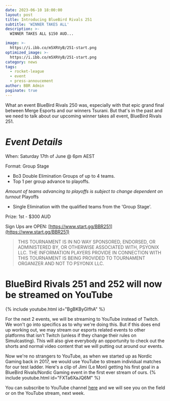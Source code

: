 ```yaml
---
date: 2023-06-10 18:00:00
layout: post
title: Introducing BlueBird Rivals 251
subtitle: 'WINNER TAKES ALL'
description: >-
  WINNER TAKES ALL $150 AUD... 

image: >-
  https://i.ibb.co/m5XRVyB/251-start.png
optimized_image: >-
  https://i.ibb.co/m5XRVyB/251-start.png
category: news
tags:
  - rocket-league
  - event
  - press-annoucement
author: BBR Admin
paginate: true
---
```

What an event BlueBird Rivals 250 was, especially with that epic grand final between Merge Esports and our winners Tsurani. But that's in the past and we need to talk about our upcoming winner takes all event, BlueBird Rivals 251.

# _**Event Details**_

When: Saturday 17th of June @ 6pm AEST

Format:
Group Stage 
- Bo3 Double Elimination Groups of up to 4 teams.
- Top 1 per group advance to playoffs.

*Amount of teams advancing to playoffs is subject to change dependent on turnout*
Playoffs
- Single Elimination with the qualified teams from the 'Group Stage'.

Prize: 1st - $300 AUD


Sign Ups are OPEN: [https://www.start.gg/BBR251](https://www.start.gg/BBR251) 

> THIS TOURNAMENT IS IN NO WAY SPONSORED, ENDORSED, OR ADMINISTERED BY, OR OTHERWISE ASSOCIATED WITH, PSYONIX LLC. THE INFORMATION PLAYERS PROVIDE IN CONNECTION WITH THIS TOURNAMENT IS BEING PROVIDED TO TOURNAMENT ORGANIZER AND NOT TO PSYONIX LLC.


# BlueBird Rivals 251 and 252 will now be streamed on YouTube
{% include youtube.html id="BgBKByGIfhA" %}

For the next 2 events, we will be streaming to YouTube instead of Twitch. We won't go into specifics as to why we're doing this. But if this does end up working out, we may stream our esports related events to other platforms that isn't Twitch (unless if they change their rules on Simulcasting). This will also give everybody an opportunity to check out the shorts and normal video content that we will putting out around our events. 

Now we're no strangers to YouTube, as when we started up as Nordic Gaming back in 2017, we would use YouTube to stream individual matches for our test ladder. Here's a clip of Jimi (Le Mon) getting his first goal in a BlueBird Rivals/Nordic Gaming event in the first ever stream of ours.
{% include youtube.html id="FXTa6XaJQ6M" %}

You can subscribe to YouTube channel [here](https://www.youtube.com/@BlueBirdRivals) and we will see you on the field or on the YouTube stream, next week. 

